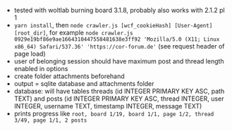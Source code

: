 - tested with woltlab burning board 3.1.8, probably also works with 2.1.2 pl 1
- `yarn install`, then `node crawler.js [wcf_cookieHash] [User-Agent] [root_dir]`, for example `node crawler.js 0929e19bf86e9ae1664310447558481638e3ff92 'Mozilla/5.0 (X11; Linux x86_64) Safari/537.36' 'https://cor-forum.de'` (see request header of page load)
- user of belonging session should have maximum post and thread length enabled in options
- create folder attachments beforehand
- output = sqlite database and attachments folder
- database: will have tables threads (id INTEGER PRIMARY KEY ASC, path TEXT) and posts (id INTEGER PRIMARY KEY ASC, thread INTEGER, user INTEGER, username TEXT, timestamp INTEGER, message TEXT)
- prints progress like `root, board 1/19, board 1/1, page 1/2, thread 3/49, page 1/1, 2 posts`